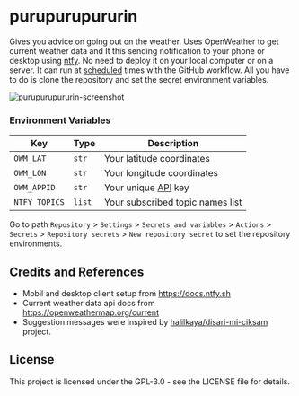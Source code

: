 # purupurupururin

Gives you advice on going out on the weather. Uses OpenWeather to get current weather data and It this sending notification to your phone or desktop using [ntfy](https://ntfy.sh). No need to deploy it on your local computer or on a server. It can run at [scheduled](https://github.com/beucismis-archive/purupurupururin/blob/main/.github/workflows/main.yml#L7) times with the GitHub workflow. All you have to do is clone the repository and set the secret environment variables.

![purupurupururin-screenshot](https://user-images.githubusercontent.com/40023234/205644044-b90da712-4851-4d44-8b29-a24284c253c6.jpg)

### Environment Variables

| Key | Type | Description |
| - | - | - |
| `OWM_LAT` | `str` | Your latitude coordinates |
| `OWM_LON` | `str` | Your longitude coordinates |
| `OWM_APPID` | `str` | Your unique [API](https://home.openweathermap.org/api_keys) key |
| `NTFY_TOPICS` | `list` | Your subscribed topic names list |

Go to path `Repository` > `Settings` > `Secrets and variables` > `Actions` > `Secrets` > `Repository secrets` > `New repository secret` to set the repository environments.

## Credits and References

- Mobil and desktop client setup from https://docs.ntfy.sh
- Current weather data api docs from https://openweathermap.org/current
- Suggestion messages were inspired by [halilkaya/disari-mi-ciksam](https://github.com/halilkaya/disari-mi-ciksam) project.

## License

This project is licensed under the GPL-3.0 - see the LICENSE file for details.
